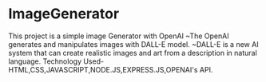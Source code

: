 # ImageGenerator
This project is a simple image Generator with OpenAI
~The OpenAI generates and manipulates images with DALL-E model.
~DALL-E is a new AI system that can create realistic images and art from a description in natural language.
Technology Used- HTML,CSS,JAVASCRIPT,NODE.JS,EXPRESS.JS,OPENAI's API.
